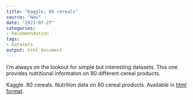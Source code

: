 ```yaml
---
title: "Kaggle, 80 cereals"
source: "New"
date: "2021-07-27"
categories:
- Recommendation
tags:
- Datasets
output: html_document
---
```


I'm always on the lookout for simple but interesting datasets. This one provides nutritional informaton on 80 different cereal products.

<!--more-->

Kaggle. 80 cereals. Nutrition data on 80 cereal products. Available in [html format][kag1].

[kag1]: https://www.kaggle.com/crawford/80-cereals
